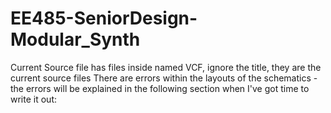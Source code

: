 # EE485-SeniorDesign-Modular_Synth
Current Source file has files inside named VCF, ignore the title, they are the current source files
There are errors within the layouts of the schematics - the errors will be explained in the following section when I've got time to write it out:
